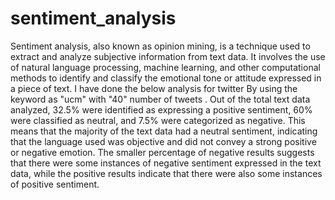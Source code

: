 # sentiment_analysis
Sentiment analysis, also known as opinion mining, is a technique used to extract and analyze subjective information from text data. It involves the use of natural language processing, machine learning, and other computational methods to identify and classify the emotional tone or attitude expressed in a piece of text.
I have done the below analysis for twitter
By using the keyword as "ucm" with "40" number of tweets .
Out of the total text data analyzed, 32.5% were identified as expressing a positive sentiment, 60% were classified as neutral, and 7.5% were categorized as negative.
This means that the majority of the text data had a neutral sentiment, indicating that the language used was objective and did not convey a strong positive or negative emotion. The smaller percentage of negative results suggests that there were some instances of negative sentiment expressed in the text data, while the positive results indicate that there were also some instances of positive sentiment.
